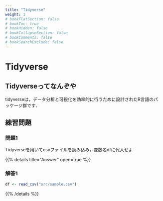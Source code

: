 ```yaml
---
title: "Tidyverse"
weight: 1
# bookFlatSection: false
# bookToc: true
# bookHidden: false
# bookCollapseSection: false
# bookComments: false
# bookSearchExclude: false
---
```


# Tidyverse

## Tidyverseってなんぞや
tidyverseは，データ分析と可視化を効率的に行うために設計されたR言語のパッケージ群です．

## 練習問題

### 問題1

Tidyverseを用いてcsvファイルを読み込み，変数名dfに代入せよ

{{% details title="Answer" open=true %}}

### 解答1
```R
df <- read_csv("src/sample.csv")
```

{{% /details %}}
